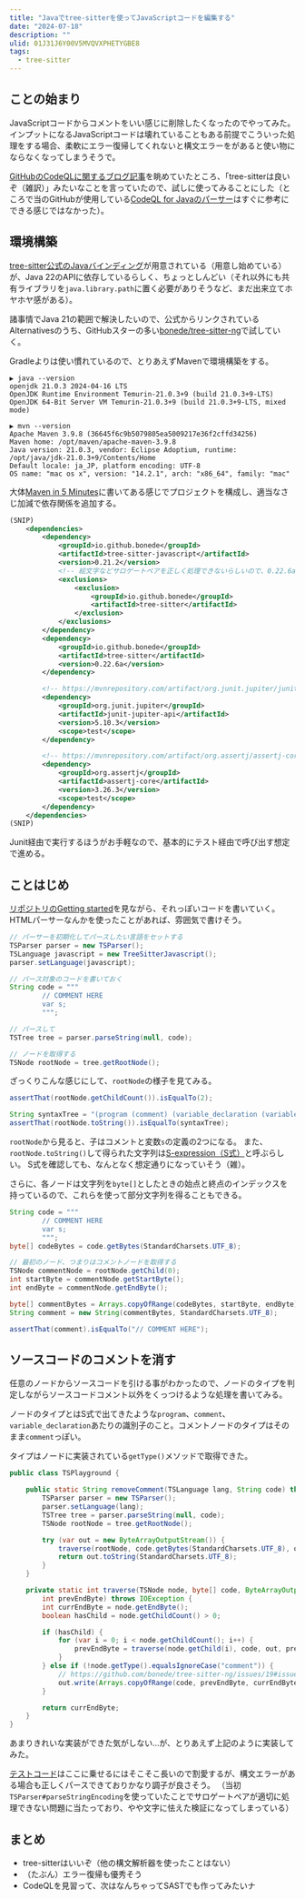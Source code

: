 ```yaml
---
title: "Javaでtree-sitterを使ってJavaScriptコードを編集する"
date: "2024-07-18"
description: ""
ulid: 01J31J6Y00V5MVQVXPHETYGBE8
tags:
  - tree-sitter
---
```


## ことの始まり

JavaScriptコードからコメントをいい感じに削除したくなったのでやってみた。
インプットになるJavaScriptコードは壊れていることもある前提でこういった処理をする場合、柔軟にエラー復帰してくれないと構文エラーをがあると使い物にならなくなってしまうそうで。

[GitHubのCodeQLに関するブログ記事](https://github.blog/2022-02-01-code-scanning-and-ruby-turning-source-code-into-a-queryable-database/)を眺めていたところ、「tree-sitterは良いぞ（雑訳）」みたいなことを言っていたので、試しに使ってみることにした（ところで当のGitHubが使用している[CodeQL for Javaのパーサー](https://github.com/github/codeql/blob/main/javascript/extractor/README.md)はすぐに参考にできる感じではなかった）。

## 環境構築

[tree-sitter公式のJavaバインディング](https://github.com/tree-sitter/java-tree-sitter)が用意されている（用意し始めている）が、Java 22のAPIに依存しているらしく、ちょっとしんどい（それ以外にも共有ライブラリを`java.library.path`に置く必要がありそうなど、まだ出来立てホヤホヤ感がある）。

諸事情でJava 21の範囲で解決したいので、公式からリンクされているAlternativesのうち、GitHubスターの多い[bonede/tree-sitter-ng](https://github.com/bonede/tree-sitter-ng)で試していく。

Gradleよりは使い慣れているので、とりあえずMavenで環境構築をする。

```
▶ java --version
openjdk 21.0.3 2024-04-16 LTS
OpenJDK Runtime Environment Temurin-21.0.3+9 (build 21.0.3+9-LTS)
OpenJDK 64-Bit Server VM Temurin-21.0.3+9 (build 21.0.3+9-LTS, mixed mode)

▶ mvn --version
Apache Maven 3.9.8 (36645f6c9b5079805ea5009217e36f2cffd34256)
Maven home: /opt/maven/apache-maven-3.9.8
Java version: 21.0.3, vendor: Eclipse Adoptium, runtime: /opt/java/jdk-21.0.3+9/Contents/Home
Default locale: ja_JP, platform encoding: UTF-8
OS name: "mac os x", version: "14.2.1", arch: "x86_64", family: "mac"
```

大体[Maven in 5 Minutes](https://maven.apache.org/guides/getting-started/maven-in-five-minutes.html)に書いてある感じでプロジェクトを構成し、適当なさじ加減で依存関係を追加する。

```xml
(SNIP)
    <dependencies>
        <dependency>
            <groupId>io.github.bonede</groupId>
            <artifactId>tree-sitter-javascript</artifactId>
            <version>0.21.2</version>
            <!-- 絵文字などサロゲートペアを正しく処理できないらしいので、0.22.6aを強制する -->
            <exclusions>
                <exclusion>
                    <groupId>io.github.bonede</groupId>
                    <artifactId>tree-sitter</artifactId>
                </exclusion>
            </exclusions>
        </dependency>
        <dependency>
            <groupId>io.github.bonede</groupId>
            <artifactId>tree-sitter</artifactId>
            <version>0.22.6a</version>
        </dependency>

        <!-- https://mvnrepository.com/artifact/org.junit.jupiter/junit-jupiter-api -->
        <dependency>
            <groupId>org.junit.jupiter</groupId>
            <artifactId>junit-jupiter-api</artifactId>
            <version>5.10.3</version>
            <scope>test</scope>
        </dependency>

        <!-- https://mvnrepository.com/artifact/org.assertj/assertj-core -->
        <dependency>
            <groupId>org.assertj</groupId>
            <artifactId>assertj-core</artifactId>
            <version>3.26.3</version>
            <scope>test</scope>
        </dependency>
    </dependencies>
(SNIP)
```

Junit経由で実行するほうがお手軽なので、基本的にテスト経由で呼び出す想定で進める。

## ことはじめ

[リポジトリのGetting started](https://github.com/bonede/tree-sitter-ng?tab=readme-ov-file#getting-started)を見ながら、それっぽいコードを書いていく。HTMLパーサーなんかを使ったことがあれば、雰囲気で書けそう。

```java
// パーサーを初期化してパースしたい言語をセットする
TSParser parser = new TSParser();
TSLanguage javascript = new TreeSitterJavascript();
parser.setLanguage(javascript);

// パース対象のコードを書いておく
String code = """
        // COMMENT HERE
        var s;
        """;

// パースして
TSTree tree = parser.parseString(null, code);

// ノードを取得する
TSNode rootNode = tree.getRootNode();
```

ざっくりこんな感じにして、`rootNode`の様子を見てみる。

```java
assertThat(rootNode.getChildCount()).isEqualTo(2);

String syntaxTree = "(program (comment) (variable_declaration (variable_declarator name: (identifier))))";
assertThat(rootNode.toString()).isEqualTo(syntaxTree);
```

`rootNode`から見ると、子はコメントと変数`s`の定義の2つになる。
また、`rootNode.toString()`して得られた文字列は[S-expression（S式）](https://ja.wikipedia.org/wiki/S%E5%BC%8F)と呼ぶらしい。
S式を確認しても、なんとなく想定通りになっていそう（雑）。

さらに、各ノードは文字列を`byte[]`としたときの始点と終点のインデックスを持っているので、これらを使って部分文字列を得ることもできる。

```java
String code = """
        // COMMENT HERE
        var s;
        """;
byte[] codeBytes = code.getBytes(StandardCharsets.UTF_8);

// 最初のノード、つまりはコメントノードを取得する
TSNode commentNode = rootNode.getChild(0);
int startByte = commentNode.getStartByte();
int endByte = commentNode.getEndByte();

byte[] commentBytes = Arrays.copyOfRange(codeBytes, startByte, endByte);
String comment = new String(commentBytes, StandardCharsets.UTF_8);

assertThat(comment).isEqualTo("// COMMENT HERE");
```

## ソースコードのコメントを消す

任意のノードからソースコードを引ける事がわかったので、ノードのタイプを判定しながらソースコードコメント以外をくっつけるような処理を書いてみる。

ノードのタイプとはS式で出てきたような`program`、`comment`、`variable_declaration`あたりの識別子のこと。コメントノードのタイプはそのまま`comment`っぽい。

タイプはノードに実装されている`getType()`メソッドで取得できた。

```java
public class TSPlayground {

    public static String removeComment(TSLanguage lang, String code) throws IOException {
        TSParser parser = new TSParser();
        parser.setLanguage(lang);
        TSTree tree = parser.parseString(null, code);
        TSNode rootNode = tree.getRootNode();

        try (var out = new ByteArrayOutputStream()) {
            traverse(rootNode, code.getBytes(StandardCharsets.UTF_8), out, 0);
            return out.toString(StandardCharsets.UTF_8);
        }
    }

    private static int traverse(TSNode node, byte[] code, ByteArrayOutputStream out,
        int prevEndByte) throws IOException {
        int currEndByte = node.getEndByte();
        boolean hasChild = node.getChildCount() > 0;

        if (hasChild) {
            for (var i = 0; i < node.getChildCount(); i++) {
                prevEndByte = traverse(node.getChild(i), code, out, prevEndByte);
            }
        } else if (!node.getType().equalsIgnoreCase("comment")) {
            // https://github.com/bonede/tree-sitter-ng/issues/19#issuecomment-2130987620
            out.write(Arrays.copyOfRange(code, prevEndByte, currEndByte));
        }

        return currEndByte;
    }
}
```

あまりきれいな実装ができた気がしない...が、とりあえず上記のように実装してみた。

[テストコード](https://github.com/shiomiyan/java-playground/blob/master/src/test/java/com/example/TSPlaygroundTest.java)はここに乗せるにはそこそこ長いので割愛するが、構文エラーがある場合も正しくパースできておりかなり調子が良さそう。
（当初`TSParser#parseStringEncoding`を使っていたことでサロゲートペアが適切に処理できない問題に当たっており、やや文字に怯えた検証になってしまっている）

## まとめ

- tree-sitterはいいぞ（他の構文解析器を使ったことはない）
- （たぶん）エラー復帰も優秀そう
- CodeQLを見習って、次はなんちゃってSASTでも作ってみたいナ
